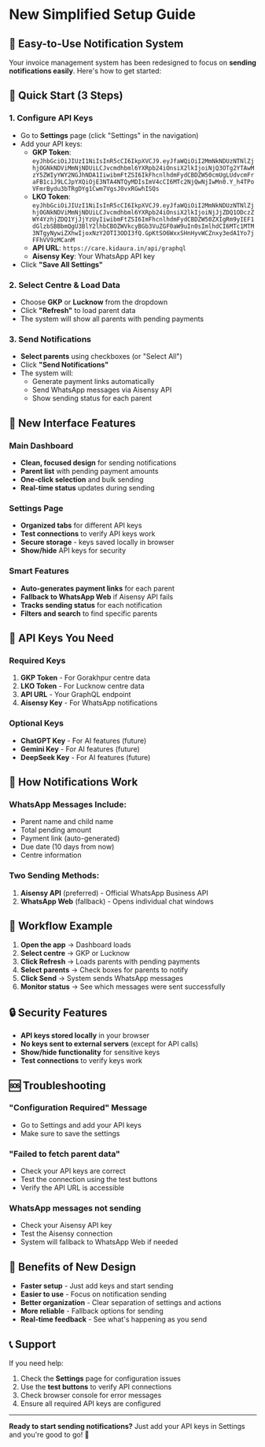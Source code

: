 # New Simplified Setup Guide

## 🎯 **Easy-to-Use Notification System**

Your invoice management system has been redesigned to focus on **sending notifications easily**. Here's how to get started:

## 🚀 **Quick Start (3 Steps)**

### 1. **Configure API Keys**
- Go to **Settings** page (click "Settings" in the navigation)
- Add your API keys:
  - **GKP Token**: `eyJhbGciOiJIUzI1NiIsInR5cCI6IkpXVCJ9.eyJfaWQiOiI2MmNkNDUzNTNlZjhjOGNkNDViMmNjNDUiLCJvcmdhbml6YXRpb24iOnsiX2lkIjoiNjQ3OTg2YTAwMzY5ZWIyYWY2NGJhNDA1IiwibmFtZSI6IkFhcnlhdmFydCBDZW50cmUgLUdvcmFraFB1ciJ9LCJpYXQiOjE3NTA4NTQyMDIsImV4cCI6MTc2NjQwNjIwMn0.Y_h4TPoVFmrBydu3bTRgDYg1Cwm7VgsJ0vxRGwhISQs`
  - **LKO Token**: `eyJhbGciOiJIUzI1NiIsInR5cCI6IkpXVCJ9.eyJfaWQiOiI2MmNkNDUzNTNlZjhjOGNkNDViMmNjNDUiLCJvcmdhbml6YXRpb24iOnsiX2lkIjoiNjJjZDQ1ODczZWY4YzhjZDQ1YjJjYzUyIiwibmFtZSI6ImFhcnlhdmFydCBDZW50ZXIgRm9yIEF1dGlzbSBBbmQgU3BlY2lhbCBOZWVkcyBGb3VuZGF0aW9uIn0sImlhdCI6MTc1MTM3NTgyNywiZXhwIjoxNzY2OTI3ODI3fQ.GpKtSO6WxxSHnHyvWCZnxy3edA1Yo7jFFhVV9zMCanM`
  - **API URL**: `https://care.kidaura.in/api/graphql`
  - **Aisensy Key**: Your WhatsApp API key
- Click **"Save All Settings"**

### 2. **Select Centre & Load Data**
- Choose **GKP** or **Lucknow** from the dropdown
- Click **"Refresh"** to load parent data
- The system will show all parents with pending payments

### 3. **Send Notifications**
- **Select parents** using checkboxes (or "Select All")
- Click **"Send Notifications"**
- The system will:
  - Generate payment links automatically
  - Send WhatsApp messages via Aisensy API
  - Show sending status for each parent

## 🎨 **New Interface Features**

### **Main Dashboard**
- **Clean, focused design** for sending notifications
- **Parent list** with pending payment amounts
- **One-click selection** and bulk sending
- **Real-time status** updates during sending

### **Settings Page**
- **Organized tabs** for different API keys
- **Test connections** to verify API keys work
- **Secure storage** - keys saved locally in browser
- **Show/hide** API keys for security

### **Smart Features**
- **Auto-generates payment links** for each parent
- **Fallback to WhatsApp Web** if Aisensy API fails
- **Tracks sending status** for each notification
- **Filters and search** to find specific parents

## 🔧 **API Keys You Need**

### **Required Keys**
1. **GKP Token** - For Gorakhpur centre data
2. **LKO Token** - For Lucknow centre data  
3. **API URL** - Your GraphQL endpoint
4. **Aisensy Key** - For WhatsApp notifications

### **Optional Keys**
- **ChatGPT Key** - For AI features (future)
- **Gemini Key** - For AI features (future)
- **DeepSeek Key** - For AI features (future)

## 📱 **How Notifications Work**

### **WhatsApp Messages Include:**
- Parent name and child name
- Total pending amount
- Payment link (auto-generated)
- Due date (10 days from now)
- Centre information

### **Two Sending Methods:**
1. **Aisensy API** (preferred) - Official WhatsApp Business API
2. **WhatsApp Web** (fallback) - Opens individual chat windows

## 🎯 **Workflow Example**

1. **Open the app** → Dashboard loads
2. **Select centre** → GKP or Lucknow
3. **Click Refresh** → Loads parents with pending payments
4. **Select parents** → Check boxes for parents to notify
5. **Click Send** → System sends WhatsApp messages
6. **Monitor status** → See which messages were sent successfully

## 🔒 **Security Features**

- **API keys stored locally** in your browser
- **No keys sent to external servers** (except for API calls)
- **Show/hide functionality** for sensitive keys
- **Test connections** to verify keys work

## 🆘 **Troubleshooting**

### **"Configuration Required" Message**
- Go to Settings and add your API keys
- Make sure to save the settings

### **"Failed to fetch parent data"**
- Check your API keys are correct
- Test the connection using the test buttons
- Verify the API URL is accessible

### **WhatsApp messages not sending**
- Check your Aisensy API key
- Test the Aisensy connection
- System will fallback to WhatsApp Web if needed

## 🎉 **Benefits of New Design**

- **Faster setup** - Just add keys and start sending
- **Easier to use** - Focus on notification sending
- **Better organization** - Clear separation of settings and actions
- **More reliable** - Fallback options for sending
- **Real-time feedback** - See what's happening as you send

## 📞 **Support**

If you need help:
1. Check the **Settings** page for configuration issues
2. Use the **test buttons** to verify API connections
3. Check browser console for error messages
4. Ensure all required API keys are configured

---

**Ready to start sending notifications?** Just add your API keys in Settings and you're good to go! 🚀
